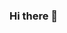 ### Hi there 👋

<!--
**spxdpa/spxdpa** is a ✨ _special_ ✨ repository because its `README.md` (this file) appears on your GitHub profile.

Here are some ideas to get you started:

- 🔭 I’m currently working on ... learning git!
- 🌱 I’m currently learning ... git!
- 👯 I’m looking to collaborate on ... git!
- 🤔 I’m looking for help with ... git!
- 💬 Ask me about ... git!
- 📫 How to reach me: ... github!
- 😄 Pronouns: ... clone
- ⚡ Fun fact: ... push is the opposite of pull!
-->
